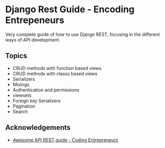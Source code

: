 
# Django Rest Guide - Encoding Entrepeneurs

Very complete guide of how to use Django REST, focusing in the different ways of API development.



## Topics 

- CRUD methods with function based views
- CRUD methods with classs based views
- Serializers
- Mixings
- Authentication and permissions
- viewsets
- Foreign key Serializers
- Pagination
- Search






## Acknowledgements

 - [Awesome API REST guide - Coding Entrepreneurs ](https://www.youtube.com/watch?v=c708Nf0cHrs&t=14923ss)



